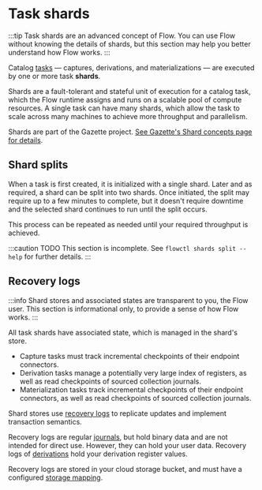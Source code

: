 # Task shards

:::tip
Task shards are an advanced concept of Flow.
You can use Flow without knowing the details of shards,
but this section may help you better understand how Flow works.
:::

Catalog [tasks](../README.md#tasks) — captures, derivations, and materializations —
are executed by one or more task **shards**.

Shards are a fault-tolerant and stateful unit of execution for a catalog task,
which the Flow runtime assigns and runs on a scalable pool of compute resources.
A single task can have many shards,
which allow the task to scale across many machines to
achieve more throughput and parallelism.

Shards are part of the Gazette project.
[See Gazette's Shard concepts page for details](
https://gazette.readthedocs.io/en/latest/consumers-concepts.html#shards).

## Shard splits

When a task is first created, it is initialized with a single shard.
Later and as required, a shard can be split into two shards.
Once initiated, the split may require up to a few minutes to complete,
but it doesn't require downtime and the selected shard continues
to run until the split occurs.

This process can be repeated as needed until your required throughput is achieved.

:::caution TODO
This section is incomplete.
See `flowctl shards split --help` for further details.
:::

## Recovery logs

:::info
Shard stores and associated states are transparent to you, the Flow user.
This section is informational only, to provide a sense of how Flow works.
:::

All task shards have associated state, which is managed in the shard's store.

* Capture tasks must track incremental checkpoints of their endpoint connectors.
* Derivation tasks manage a potentially very large index of registers,
  as well as read checkpoints of sourced collection journals.
* Materialization tasks track incremental checkpoints of their endpoint connectors,
  as well as read checkpoints of sourced collection journals.

Shard stores use
[recovery logs](https://gazette.readthedocs.io/en/latest/consumers-concepts.html#recovery-logs)
to replicate updates and implement transaction semantics.

Recovery logs are regular [journals](./journals.md),
but hold binary data and are not intended for direct use.
However, they can hold your user data.
Recovery logs of [derivations](../derivations.md) hold your derivation register values.

Recovery logs are stored in your cloud storage bucket,
and must have a configured [storage mapping](../storage-mappings.md#recovery-logs).